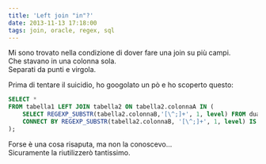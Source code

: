```yaml
---
title: 'Left join "in"?'
date: 2013-11-13 17:18:00
tags: join, oracle, regex, sql
---
```


Mi sono trovato nella condizione di dover fare una join su più campi.  
Che stavano in una colonna sola.  
Separati da punti e virgola.

Prima di tentare il suicidio, ho googolato un pò e ho scoperto questo:

```sql
SELECT *  
FROM tabella1 LEFT JOIN tabella2 ON tabella2.colonnaA IN (  
    SELECT REGEXP_SUBSTR(tabella2.colonnaB,'[\^;]+', 1, level) FROM dual  
    CONNECT BY REGEXP_SUBSTR(tabella2.colonnaB, '[\^;]+', 1, level) IS NOT NULL  
);
```

Forse è una cosa risaputa, ma non la conoscevo...  
Sicuramente la riutilizzerò tantissimo.
